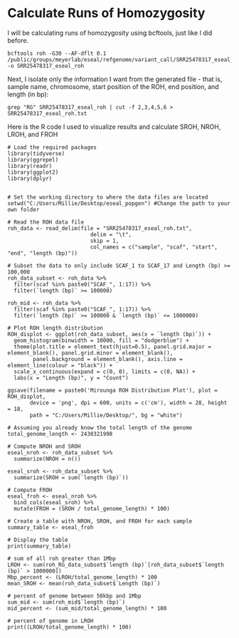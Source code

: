 # Calculate Runs of Homozygosity
I will be calculating runs of homozygosity using bcftools, just like I did before. 

    bcftools roh -G30 --AF-dflt 0.1 /public/groups/meyerlab/eseal/refgenome/variant_call/SRR25478317_eseal_renamed.vcf.gz.vcf -o SRR25478317_eseal_roh

Next, I isolate only the information I want from the generated file - that is, sample name, chromosome, start position of the ROH, end position, and length (in bp):

    grep "RG" SRR25478317_eseal_roh | cut -f 2,3,4,5,6 > SRR25478317_eseal_roh.txt

Here is the R code I used to visualize results and calculate SROH, NROH, LROH, and FROH

```{r}
# Load the required packages
library(tidyverse)
library(ggrepel)
library(readr)
library(ggplot2)
library(dplyr)


# Set the working directory to where the data files are located
setwd("C:/Users/Millie/Desktop/eseal_popgen") #Change the path to your own folder

# Read the ROH data file
roh_data <- read_delim(file = "SRR25478317_eseal_roh.txt", 
                          delim = "\t", 
                          skip = 1,
                          col_names = c("sample", "scaf", "start", "end", "length (bp)"))

# Subset the data to only include SCAF_1 to SCAF_17 and Length (bp) >= 100,000
roh_data_subset <- roh_data %>% 
  filter(scaf %in% paste0("SCAF_", 1:17)) %>%
  filter(`length (bp)` >= 100000)

roh_mid <- roh_data %>%
  filter(scaf %in% paste0("SCAF_", 1:17)) %>%
  filter(`length (bp)` >= 100000 & `length (bp)` <= 1000000)

# Plot ROH length distribution
ROH_displot <- ggplot(roh_data_subset, aes(x = `length (bp)`)) +
  geom_histogram(binwidth = 10000, fill = "dodgerblue") +
  theme(plot.title = element_text(hjust=0.5), panel.grid.major = element_blank(), panel.grid.minor = element_blank(),
        panel.background = element_blank(), axis.line = element_line(colour = "black")) +
  scale_x_continuous(expand = c(0, 0), limits = c(0, NA)) + 
  labs(x = "Length (bp)", y = "Count")

ggsave(filename = paste0('Mirounga ROH Distribution Plot'), plot = ROH_displot, 
       device = 'png', dpi = 600, units = c('cm'), width = 28, height = 18, 
       path = "C:/Users/Millie/Desktop/", bg = "white")

# Assuming you already know the total length of the genome
total_genome_length <- 2430321998 

# Compute NROH and SROH
eseal_nroh <- roh_data_subset %>% 
  summarize(NROH = n())

eseal_sroh <- roh_data_subset %>% 
  summarize(SROH = sum(`length (bp)`))

# Compute FROH
eseal_froh <- eseal_nroh %>% 
  bind_cols(eseal_sroh) %>% 
  mutate(FROH = (SROH / total_genome_length) * 100)

# Create a table with NROH, SROH, and FROH for each sample
summary_table <- eseal_froh

# Display the table
print(summary_table)

# sum of all roh greater than 1Mbp 
LROH <- sum(roh_RG_data_subset$`length (bp)`[roh_data_subset$`length (bp)` > 1000000]) 
Mbp_percent <- (LROH/total_genome_length) * 100
mean_SROH <- mean(roh_data_subset$`Length (bp)`)

# percent of genome between 50kbp and 1Mbp
sum_mid <- sum(roh_mid$`length (bp)`)
mid_percent <- (sum_mid/total_genome_length) * 100

# percent of genome in LROH 
print((LROH/total_genome_length) * 100)
```
